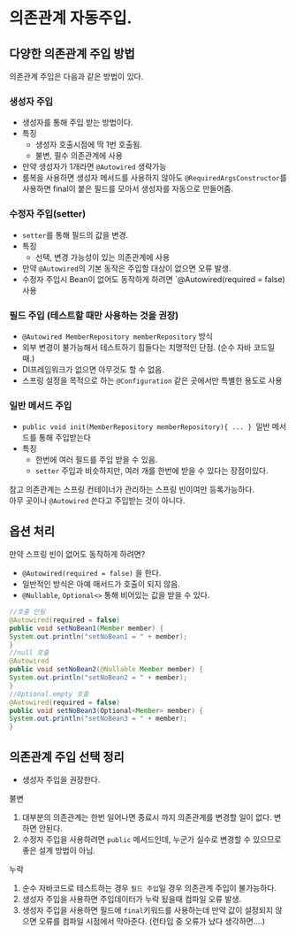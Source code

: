 # 의존관계 자동주입.

## 다양한 의존관계 주입 방법

의존관계 주입은 다음과 같은 방법이 있다.

### 생성자 주입
- 생성자를 통해 주입 받는 방법이다.
- 특징
  - 생성자 호출시점에 딱 1번 호출됨.
  - 불변, 필수 의존관계에 사용
- 만약 생성자가 1개라면 `@Autowired` 생략가능  
- 룸복을 사용하면 생성자 메서드를 사용하지 않아도 `@RequiredArgsConstructor`를 사용하면 final이 붙은 필드를 모아서 생성자를 자동으로 만들어줌.
### 수정자 주입(setter)
- `setter`를 통해 필드의 값을 변경.
- 특징
  - 선택, 변경 가능성이 있는 의존관계에 사용
- 만약 `@Autowired`의 기본 동작은 주입할 대상이 없으면 오류 발생.
- 수정자 주입시 Bean이 없어도 동작하게 하려면 `@Autowired(required = false)사용

### 필드 주입 (테스트할 때만 사용하는 것을 권장)
- `@Autowired MemberRepository memberRepository` 방식
- 외부 변경이 불가능해서 테스트하기 힘들다는 치명적인 단점. (순수 자바 코드일 때.)
- DI프레임워크가 없으면 아무것도 할 수 없음.
- 스프링 설정을 목적으로 하는 `@Configuration` 같은 곳에서만 특별한 용도로 사용

### 일반 메서드 주입
- `public void init(MemberRepository memberRepository){ ... } `일반 메서드를 통해 주입받는다 
- 특징
  - 한번에 여러 필드를 주입 받을 수 있음.
  - `setter` 주입과 비슷하지만, 여러 개를 한번에 받을 수 있다는 장점이있다.


참고 의존관계는 스프링 컨테이너가 관리하는 스프링 빈이여만 등록가능하다.  
아무 곳이나 `@Autowired` 쓴다고 주입받는 것이 아니다.

## 옵션 처리

만약 스프링 빈이 없어도 동작하게 하려면?
- `@Autowired(required = false)` 을 한다.
- 일반적인 방식은 아예 매서드가 호출이 되지 않음.
- `@Nullable`, `Optional<>` 통해 비어있는 값을 받을 수 있다.
```java 
//호출 안됨
@Autowired(required = false)
public void setNoBean1(Member member) {
System.out.println("setNoBean1 = " + member);
}
//null 호출
@Autowired
public void setNoBean2(@Nullable Member member) {
System.out.println("setNoBean2 = " + member);
}
//Optional.empty 호출
@Autowired(required = false)
public void setNoBean3(Optional<Member> member) {
System.out.println("setNoBean3 = " + member);
}
```

## 의존관계 주입 선택 정리
- 생성자 주입을 권장한다.

불변  
1. 대부분의 의존관계는 한번 일어나면 종료시 까지 의존관계를 변경할 일이 없다. 변하면 안된다.
2. 수정자 주입을 사용하려면 `public` 메서드인데, 누군가 실수로 변경할 수 있으므로 좋은 설계 방법이 아님.

누락
1. 순수 자바코드로 테스트하는 경우 `필드 주입`일 경우 의존관계 주입이 불가능하다.
2. 생성자 주입을 사용하면 주입데이터가 누락 됬을때 컴파일 오류 발생.
3. 생성자 주입을 사용하면 필드에 `final`키워드를 사용하는데 만약 값이 설정되지 않으면 오류를 컴파일 시점에서 막아준다. (런타임 중 오류가 났다 생각하면....)